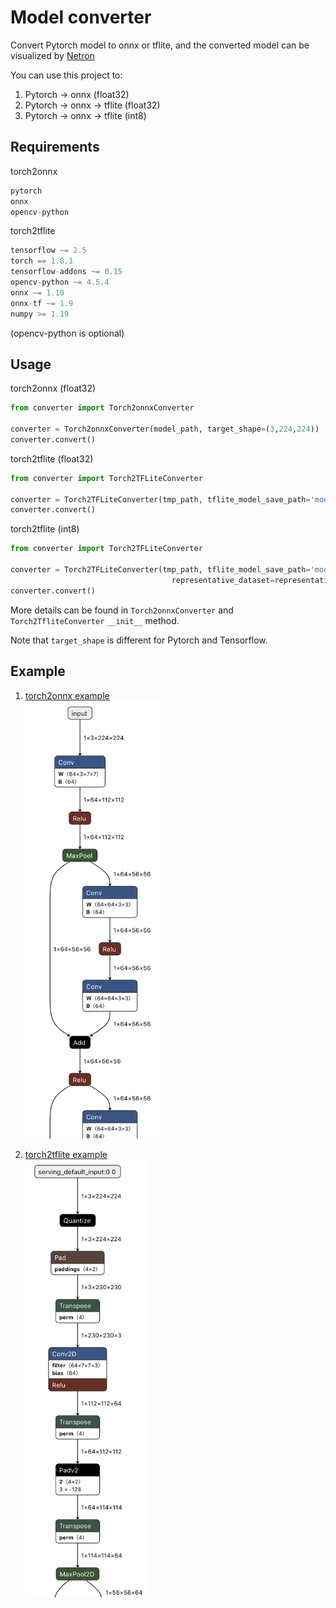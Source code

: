 # Model converter

Convert Pytorch model to onnx or tflite, 
and the converted model can be visualized by [Netron](https://github.com/lutzroeder/netron)

You can use this project to:
1. Pytorch -> onnx (float32)
2. Pytorch -> onnx -> tflite (float32)
3. Pytorch -> onnx -> tflite (int8)

## Requirements
torch2onnx
```python
pytorch
onnx
opencv-python
```

torch2tflite
```python
tensorflow ~= 2.5
torch == 1.8.1
tensorflow-addons ~= 0.15
opencv-python ~= 4.5.4
onnx ~= 1.10
onnx-tf ~= 1.9
numpy >= 1.19
```

(opencv-python is optional)

## Usage
torch2onnx (float32)
```python
from converter import Torch2onnxConverter

converter = Torch2onnxConverter(model_path, target_shape=(3,224,224))
converter.convert()
```

torch2tflite (float32)
```python
from converter import Torch2TFLiteConverter

converter = Torch2TFLiteConverter(tmp_path, tflite_model_save_path='model_float32.lite', target_shape=(224,224,3))
converter.convert()
```

torch2tflite (int8)
```python
from converter import Torch2TFLiteConverter

converter = Torch2TFLiteConverter(tmp_path, tflite_model_save_path='model_int8.lite', target_shape=(224,224,3),
                                    representative_dataset=representative_dataset)
converter.convert()
```

More details can be found in `Torch2onnxConverter` and `Torch2TfliteConverter` `__init__` method.

Note that `target_shape` is different for Pytorch and Tensorflow.

## Example
1. [torch2onnx example](test/torch2onnx_test.py) \
    <img src="./img/torch2onnx.png" height="700">

2. [torch2tflite example](test/torch2tflite_test.py) \
    <img src="./img/torch2tflite.png" height="700">